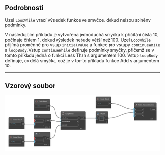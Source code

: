 ## Podrobnosti
Uzel `LoopWhile` vrací výsledek funkce ve smyčce, dokud nejsou splněny podmínky.

V následujícím příkladu je vytvořena jednoduchá smyčka k přičítání čísla 10, počínaje číslem 1, dokud výsledek nebude větší než 100. Uzel `LoopWhile` přijímá proměnné pro vstup `initialValue` a funkce pro vstupy `continueWhile` a `loopBody`. Vstup `continueWhile` definuje podmínky smyčky, přičemž se v tomto příkladu jedná o funkci Less Than s argumentem 100. Vstup `loopBody` definuje, co dělá smyčka, což je v tomto příkladu funkce Add s argumentem 10.
___
## Vzorový soubor

![LoopWhile](./LoopWhile_img.jpg)
